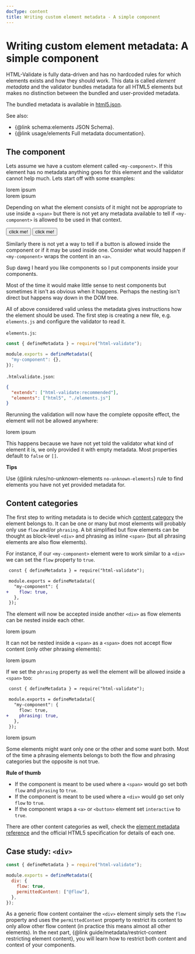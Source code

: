 ```yaml
---
docType: content
title: Writing custom element metadata - A simple component
---
```


# Writing custom element metadata: A simple component

HTML-Validate is fully data-driven and has no hardcoded rules for which elements exists and how they should work.
This data is called _element metadata_ and the validator bundles metadata for all HTML5 elements but makes no distinction between the bundled and user-provided metadata.

The bundled metadata is available in [html5.json](https://gitlab.com/html-validate/html-validate/blob/master/elements/html5.json).

See also:

- {@link schema:elements JSON Schema}.
- {@link usage/elements Full metadata documentation}.

## The component

Lets assume we have a custom element called `<my-component>`.
If this element has no metadata anything goes for this element and the validator cannot help much.
Lets start off with some examples:

<validate name="no-metadata-1" results="true">
  <!-- this is probably legal? -->
  <div>
    <my-component>lorem ipsum</my-component>
  </div>

  <!-- but should it work inside a span? -->
  <span>
    <my-component>lorem ipsum</my-component>
  </span>
</validate>

Depending on what the element consists of it might not be appropriate to use inside a `<span>` but there is not yet any metadata available to tell if `<my-component>` is allowed to be used in that context.

<validate name="no-metadata-2" results="true">
  <!-- can it contain an interactive button? who knows? -->
  <my-component>
    <button type="button">click me!</button>
  </my-component>

  <!-- or is it allowed inside a button? -->
  <button type="button">
    <my-component>click me!</my-component>
  </button>
</validate>

Similarly there is not yet a way to tell if a button is allowed inside the component or if it may be used inside one.
Consider what would happen if `<my-component>` wraps the content in an `<a>`.

<validate name="no-metadata-3" results="true">
  <!-- lets nest the component for fun and profit! -->
  <my-component>
    <my-component>
      <my-component>
        Sup dawg I heard you like components so I put components inside your components.
      </my-component>
    </my-component>
  </my-component>
</validate>

Most of the time it would make little sense to nest components but sometimes it isn't as obvious when it happens.
Perhaps the nesting isn't direct but happens way down in the DOM tree.

All of above considered valid unless the metadata gives instructions how the element should be used.
The first step is creating a new file, e.g. `elements.js` and configure the validator to read it.

`elements.js`:

```js
const { defineMetadata } = require("html-validate");

module.exports = defineMetadata({
  "my-component": {},
});
```

`.htmlvalidate.json`:

```json
{
  "extends": ["html-validate:recommended"],
  "elements": ["html5", "./elements.js"]
}
```

Rerunning the validation will now have the complete opposite effect, the element will not be allowed anywhere:

<validate name="basic-metadata" elements="simple-component-basic.json">
  <div>
    <my-component>lorem ipsum</my-component>
  </div>
</validate>

This happens because we have not yet told the validator what kind of element it is, we only provided it with empty metadata.
Most properties default to `false` or `[]`.

<div class="alert alert-info">
	<i class="fa-solid fa-info-circle" aria-hidden="true"></i>
	<strong>Tips</strong>
	<p>Use {@link rules/no-unknown-elements <code>no-unknown-elements</code>} rule to find elements you have not yet provided metadata for.</p>
</div>

## Content categories

The first step to writing metadata is to decide which [content category][mdn-content-category] the element belongs to.
It can be one or many but most elements will probably only use `flow` and/or `phrasing`.
A bit simplified but flow elements can be thought as block-level `<div>` and phrasing as inline `<span>` (but all phrasing elements are also flow elements).

[mdn-content-category]: https://developer.mozilla.org/en-US/docs/Web/Guide/HTML/Content_categories

For instance, if our `<my-component>` element were to work similar to a `<div>` we can set the `flow` property to `true`.

```diff
 const { defineMetadata } = require("html-validate");

 module.exports = defineMetadata({
   "my-component": {
+    flow: true,
   },
 });
```

The element will now be accepted inside another `<div>` as flow elements can be nested inside each other.

<validate name="flow-metadata-1" elements="simple-component-flow.json" results="true">
  <div>
    <my-component>lorem ipsum</my-component>
  </div>
</validate>

It can not be nested inside a `<span>` as a `<span>` does not accept flow content (only other phrasing elements):

<validate name="flow--metadata-2" elements="simple-component-flow.json" results="true">
  <span>
    <my-component>lorem ipsum</my-component>
  </span>
</validate>

If we set the `phrasing` property as well the element will be allowed inside a `<span>` too:

```diff
 const { defineMetadata } = require("html-validate");

 module.exports = defineMetadata({
   "my-component": {
     flow: true,
+    phrasing: true,
   },
 });
```

<validate name="phrasing-metadata" elements="simple-component-phrasing.json" results="true">
  <span>
    <my-component>lorem ipsum</my-component>
  </span>
</validate>

Some elements might want only one or the other and some want both.
Most of the time a phrasing elements belongs to both the flow and phrasing categories but the opposite is not true.

<div class="alert alert-info">
	<i class="fa-solid fa-info-circle" aria-hidden="true"></i>
	<strong>Rule of thumb</strong>
	<ul>
		<li>If the component is meant to be used where a <code>&lt;span&gt;</code> would go set both <code>flow</code> and <code>phrasing</code> to <code>true</code>.</li>
		<li>If the component is meant to be used where a <code>&lt;div&gt;</code> would go set only <code>flow</code> to <code>true</code>.</li>
		<li>If the component wraps a <code>&lt;a&gt;</code> or <code>&lt;button&gt;</code> element set <code>interactive</code> to <code>true</code>.</li>
	</ul>
</div>

There are other content categories as well, check the [element metadata reference](/usage/elements.html) and the official HTML5 specification for details of each one.

## Case study: `<div>`

```js
const { defineMetadata } = require("html-validate");

module.exports = defineMetadata({
  div: {
    flow: true,
    permittedContent: ["@flow"],
  },
});
```

As a generic flow content container the `<div>` element simply sets the `flow` property and uses the `permittedContent` property to restrict its content to only allow other flow content (in practice this means almost all other elements).
In the next part, {@link guide/metadata/restrict-content restricting element content}, you will learn how to restrict both content and context of your components.
